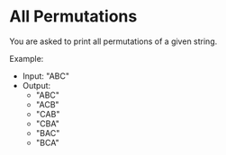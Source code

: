 # All Permutations

You are asked to print all permutations of a given string.

Example: 
- Input: "ABC"
- Output:
  - "ABC"
  - "ACB"
  - "CAB"
  - "CBA"
  - "BAC"
  - "BCA"